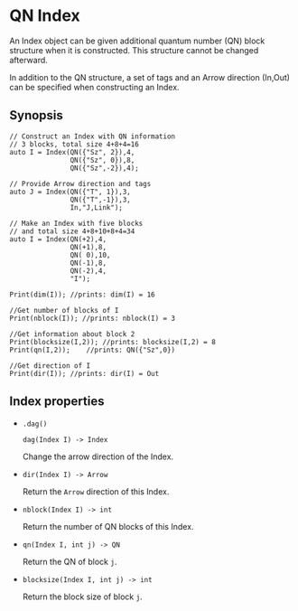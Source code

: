 # QN Index

An Index object can be given additional quantum number (QN) block structure when it is constructed. This structure cannot be changed afterward.

In addition to the QN structure, a set of tags and an Arrow direction (In,Out) can be specified when constructing an Index.

## Synopsis

    // Construct an Index with QN information
    // 3 blocks, total size 4+8+4=16
    auto I = Index(QN({"Sz", 2}),4,
                   QN({"Sz", 0}),8,
                   QN({"Sz",-2}),4);

    // Provide Arrow direction and tags
    auto J = Index(QN({"T", 1}),3,
                   QN({"T",-1}),3,
                   In,"J,Link");

    // Make an Index with five blocks
    // and total size 4+8+10+8+4=34
    auto I = Index(QN(+2),4,
                   QN(+1),8,
                   QN( 0),10,
                   QN(-1),8,
                   QN(-2),4,
                   "I");

    Print(dim(I)); //prints: dim(I) = 16

    //Get number of blocks of I
    Print(nblock(I)); //prints: nblock(I) = 3

    //Get information about block 2
    Print(blocksize(I,2)); //prints: blocksize(I,2) = 8
    Print(qn(I,2));    //prints: QN({"Sz",0})

    //Get direction of I
    Print(dir(I)); //prints: dir(I) = Out

## Index properties ##

* `.dag()`

  `dag(Index I) -> Index`

  Change the arrow direction of the Index.

* `dir(Index I) -> Arrow`

  Return the `Arrow` direction of this Index.

* `nblock(Index I) -> int`

  Return the number of QN blocks of this Index.

* `qn(Index I, int j) -> QN`

  Return the QN of block `j`.

* `blocksize(Index I, int j) -> int`

  Return the block size of block `j`.

